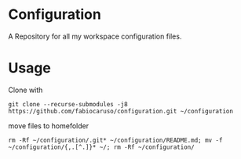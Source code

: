 # Configuration
A Repository for all my workspace configuration files.

# Usage
Clone with

```git clone --recurse-submodules -j8 https://github.com/fabiocaruso/configuration.git ~/configuration```

move files to homefolder

```rm -Rf ~/configuration/.git* ~/configuration/README.md; mv -f ~/configuration/{,.[^.]}* ~/; rm -Rf ~/configuration/```
